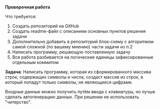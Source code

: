 **Проверочная работа**

Что требуется:

1. Создать репозиторий на GitHub
2. Создать readme-файл c описанием основных пунктов решения задачи
3. Дополнительно добавить в репозиторий блок-схему с алгоритмом самой сложной (по вашему мнению) части задачи из п.2
4. Написать программу, решающую поставленную задачу
5. Вся работа разбивается на логические единицы зафиксированные отдельным коммитом

**Задача**: Написать программу, которая из сформированного массива строк, содержащих символы и числа, создаст массив из строк, в который попадут только символы, не являющиеся цифрами.

Входные данные можно получить путём ввода с клавиатуры, но лучше сделать автогенерацию данных. При решении не использовать "читерство".